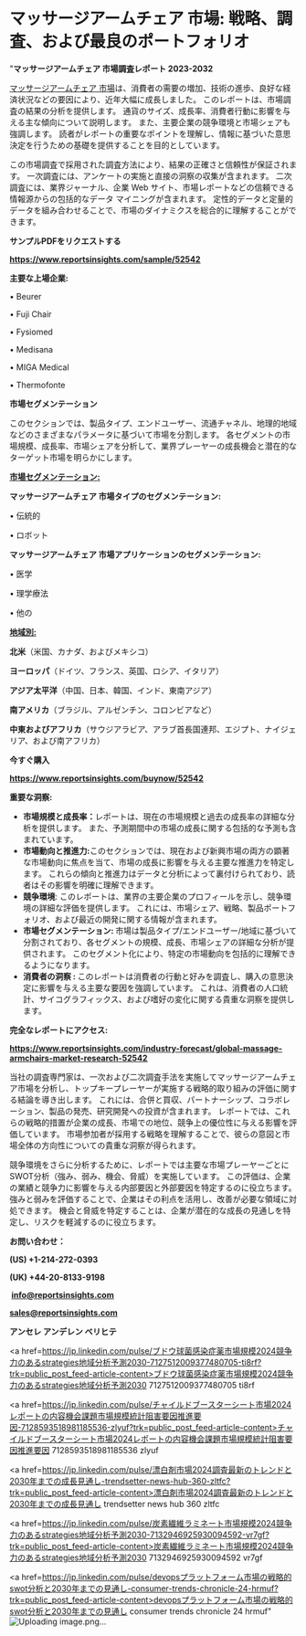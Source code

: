# マッサージアームチェア 市場: 戦略、調査、および最良のポートフォリオ

"<strong>マッサージアームチェア 市場調査レポート 2023-2032</strong>

<a href=https://www.reportsinsights.com/sample/52542>マッサージアームチェア 市場</a>は、消費者の需要の増加、技術の進歩、良好な経済状況などの要因により、近年大幅に成長しました。 このレポートは、市場調査の結果の分析を提供します。 通貨のサイズ、成長率、消費者行動に影響を与える主な傾向について説明します。 また、主要企業の競争環境と市場シェアも強調します。 読者がレポートの重要なポイントを理解し、情報に基づいた意思決定を行うための基礎を提供することを目的としています。

この市場調査で採用された調査方法により、結果の正確さと信頼性が保証されます。 一次調査には、アンケートの実施と直接の洞察の収集が含まれます。 二次調査には、業界ジャーナル、企業 Web サイト、市場レポートなどの信頼できる情報源からの包括的なデータ マイニングが含まれます。 定性的データと定量的データを組み合わせることで、市場のダイナミクスを総合的に理解することができます。

<strong><b>サンプルPDFをリクエストする</b></strong>

<a href=https://www.reportsinsights.com/sample/52542><strong><u>https://www.reportsinsights.com/sample/52542</u></strong></a>

<strong>主要な上場企業:</strong>

• Beurer

• Fuji Chair

• Fysiomed

• Medisana

• MIGA Medical

• Thermofonte

<strong>市場セグメンテーション</strong>

このセクションでは、製品タイプ、エンドユーザー、流通チャネル、地理的地域などのさまざまなパラメータに基づいて市場を分割します。 各セグメントの市場規模、成長率、市場シェアを分析して、業界プレーヤーの成長機会と潜在的なターゲット市場を明らかにします。

<strong><u>市場セグメンテーション</u></strong><strong><u>:</u></strong>

<strong>マッサージアームチェア 市場タイプのセグメンテーション:</strong>

• 伝統的

• ロボット

<strong>マッサージアームチェア 市場アプリケーションのセグメンテーション:</strong>

• 医学

• 理学療法

• 他の

<strong><u>地域別</u></strong><strong><u>:</u></strong>

<strong>北米</strong>（米国、カナダ、およびメキシコ）

<strong>ヨーロッパ</strong>（ドイツ、フランス、英国、ロシア、イタリア）

<strong>アジア太平洋</strong>（中国、日本、韓国、インド、東南アジア）

<strong>南アメリカ</strong>（ブラジル、アルゼンチン、コロンビアなど）

<strong>中東およびアフリカ</strong>（サウジアラビア、アラブ首長国連邦、エジプト、ナイジェリア、および南アフリカ）

<strong>今すぐ購入</strong>

<a href=https://www.reportsinsights.com/buynow/52542><strong><u>https://www.reportsinsights.com/buynow/52542</u></strong></a>

<strong>重要な洞察:</strong>
<ul>
  <li><strong>市場規模と成長率：</strong>レポートは、現在の市場規模と過去の成長率の詳細な分析を提供します。 また、予測期間中の市場の成長に関する包括的な予測も含まれています。</li>
  <li><strong>市場動向と推進力:</strong>このセクションでは、現在および新興市場の両方の顕著な市場動向に焦点を当て、市場の成長に影響を与える主要な推進力を特定します。 これらの傾向と推進力はデータと分析によって裏付けられており、読者はその影響を明確に理解できます。</li>
  <li><strong>競争環境</strong>: このレポートは、業界の主要企業のプロフィールを示し、競争環境の詳細な評価を提供します。 これには、市場シェア、戦略、製品ポートフォリオ、および最近の開発に関する情報が含まれます。</li>
  <li><strong>市場セグメンテーション: </strong>市場は製品タイプ/エンドユーザー/地域に基づいて分割されており、各セグメントの規模、成長、市場シェアの詳細な分析が提供されます。 このセグメント化により、特定の市場動向を包括的に理解できるようになります。</li>
  <li><strong>消費者の洞察 : </strong>このレポートは消費者の行動と好みを調査し、購入の意思決定に影響を与える主要な要因を強調しています。 これは、消費者の人口統計、サイコグラフィックス、および嗜好の変化に関する貴重な洞察を提供します。</li>
</ul>
<strong>完全なレポートにアクセス:</strong>

<a href=https://www.reportsinsights.com/industry-forecast/global-massage-armchairs-market-research-52542><strong><u><b>https://www.reportsinsights.com/industry-forecast/global-massage-armchairs-market-research-52542</b></u></strong></a>

当社の調査専門家は、一次および二次調査手法を実施してマッサージアームチェア市場を分析し、トップキープレーヤーが実施する戦略的取り組みの評価に関する結論を導き出します。 これには、合併と買収、パートナーシップ、コラボレーション、製品の発売、研究開発への投資が含まれます。 レポートでは、これらの戦略的措置が企業の成長、市場での地位、競争上の優位性に与える影響を評価しています。 市場参加者が採用する戦略を理解することで、彼らの意図と市場全体の方向性についての貴重な洞察が得られます。

競争環境をさらに分析するために、レポートでは主要な市場プレーヤーごとにSWOT分析（強み、弱み、機会、脅威）を実施しています。 この評価は、企業の業績と競争力に影響を与える内部要因と外部要因を特定するのに役立ちます。 強みと弱みを評価することで、企業はその利点を活用し、改善が必要な領域に対処できます。 機会と脅威を特定することは、企業が潜在的な成長の見通しを特定し、リスクを軽減するのに役立ちます。

<strong>お問い合わせ：</strong>

<strong>(US) +1-214-272-0393</strong>

<strong>(UK) +44-20-8133-9198</strong>

<strong> </strong><a href=info@reportsinsights.com><strong><u>info@reportsinsights.com</u></strong></a>

<a href=sales@reportsinsights.com><strong><u>sales@reportsinsights.com</u></strong></a>

<strong>アンセレ アンデレン ベリヒテ</strong>

<a href=https://jp.linkedin.com/pulse/ブドウ球菌感染症薬市場規模2024競争力のあるstrategies地域分析予測2030-7127512009377480705-ti8rf?trk=public_post_feed-article-content>ブドウ球菌感染症薬市場規模2024競争力のあるstrategies地域分析予測2030 7127512009377480705 ti8rf</a>

<a href=https://jp.linkedin.com/pulse/チャイルドブースターシート市場2024レポートの内容機会課題市場規模統計阻害要因推進要因-7128593518981185536-zlyuf?trk=public_post_feed-article-content>チャイルドブースターシート市場2024レポートの内容機会課題市場規模統計阻害要因推進要因 7128593518981185536 zlyuf</a>

<a href=https://jp.linkedin.com/pulse/漂白剤市場2024調査最新のトレンドと2030年までの成長見通し-trendsetter-news-hub-360-zltfc?trk=public_post_feed-article-content>漂白剤市場2024調査最新のトレンドと2030年までの成長見通し trendsetter news hub 360 zltfc</a>

<a href=https://jp.linkedin.com/pulse/炭素繊維ラミネート市場規模2024競争力のあるstrategies地域分析予測2030-7132946925930094592-vr7gf?trk=public_post_feed-article-content>炭素繊維ラミネート市場規模2024競争力のあるstrategies地域分析予測2030 7132946925930094592 vr7gf</a>

<a href=https://jp.linkedin.com/pulse/devopsプラットフォーム市場の戦略的swot分析と2030年までの見通し-consumer-trends-chronicle-24-hrmuf?trk=public_post_feed-article-content>devopsプラットフォーム市場の戦略的swot分析と2030年までの見通し consumer trends chronicle 24 hrmuf</a>"
![Uploading image.png…]()
